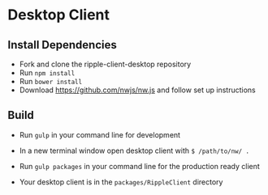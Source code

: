 # Desktop Client

## Install Dependencies

- Fork and clone the ripple-client-desktop repository 
- Run `npm install`
- Run `bower install`
- Download https://github.com/nwjs/nw.js and follow set up instructions

## Build

- Run `gulp` in your command line for development
- In a new terminal window open desktop client with `$ /path/to/nw/ .`

- Run `gulp packages` in your command line for the production ready client
- Your desktop client is in the `packages/RippleClient` directory
